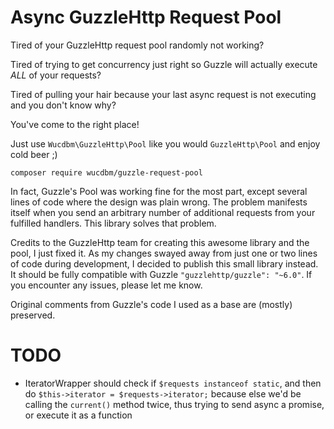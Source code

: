 # Async GuzzleHttp Request Pool

Tired of your GuzzleHttp request pool randomly not working?

Tired of trying to get concurrency just right so Guzzle will actually execute *ALL* of your requests?

Tired of pulling your hair because your last async request is not executing and you don't know why?

You've come to the right place!

Just use `Wucdbm\GuzzleHttp\Pool` like you would `GuzzleHttp\Pool` and enjoy cold beer ;)

`composer require wucdbm/guzzle-request-pool`

In fact, Guzzle's Pool was working fine for the most part, except several lines of code where the design was plain wrong.
The problem manifests itself when you send an arbitrary number of additional requests from your fulfilled handlers.
This library solves that problem.

Credits to the GuzzleHttp team for creating this awesome library and the pool, I just fixed it.
As my changes swayed away from just one or two lines of code during development, I decided to publish this small library instead.
It should be fully compatible with Guzzle `"guzzlehttp/guzzle": "~6.0"`. If you encounter any issues, please let me know.

Original comments from Guzzle's code I used as a base are (mostly) preserved.

# TODO 

- IteratorWrapper should check if `$requests instanceof static`, and then do `$this->iterator = $requests->iterator;` because else we'd be calling the `current()` method twice, thus trying to send async a promise, or execute it as a function